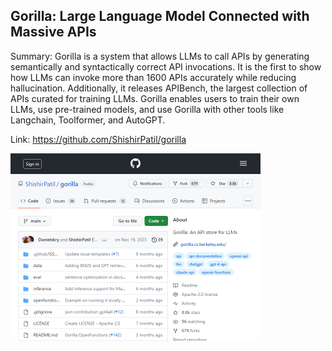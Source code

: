 ## Gorilla: Large Language Model Connected with Massive APIs
Summary: Gorilla is a system that allows LLMs to call APIs by generating semantically and syntactically correct API invocations. It is the first to show how LLMs can invoke more than 1600 APIs accurately while reducing hallucination. Additionally, it releases APIBench, the largest collection of APIs curated for training LLMs. Gorilla enables users to train their own LLMs, use pre-trained models, and use Gorilla with other tools like Langchain, Toolformer, and AutoGPT.

Link: https://github.com/ShishirPatil/gorilla

<img src="/img/a38c8804-587c-4453-88ea-1739ad28610b.png" width="400" />
<br/><br/>
